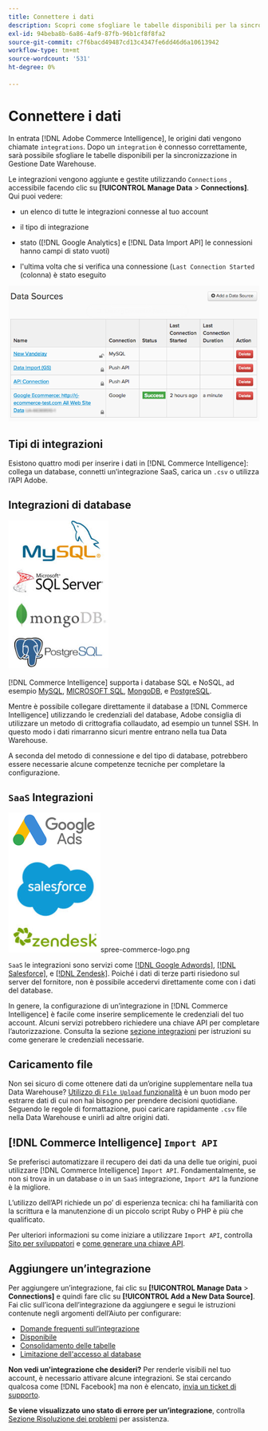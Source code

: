 ```yaml
---
title: Connettere i dati
description: Scopri come sfogliare le tabelle disponibili per la sincronizzazione in Data Warehouse Manager.
exl-id: 94beba8b-6a86-4af9-87fb-96b1cf8f8fa2
source-git-commit: c7f6bacd49487cd13c4347fe6dd46d6a10613942
workflow-type: tm+mt
source-wordcount: '531'
ht-degree: 0%

---
```


# Connettere i dati

In entrata [!DNL Adobe Commerce Intelligence], le origini dati vengono chiamate `integrations`. Dopo un `integration` è connesso correttamente, sarà possibile sfogliare le tabelle disponibili per la sincronizzazione in Gestione Date Warehouse.

Le integrazioni vengono aggiunte e gestite utilizzando `Connections` , accessibile facendo clic su **[!UICONTROL Manage Data** > **Connections]**. Qui puoi vedere:

* un elenco di tutte le integrazioni connesse al tuo account

* il tipo di integrazione

* stato ([!DNL Google Analytics] e [!DNL Data Import API] le connessioni hanno campi di stato vuoti)

* l&#39;ultima volta che si verifica una connessione (`Last Connection Started` (colonna) è stato eseguito

![Dati\_Sources\_Table.png](../../../assets/Data_Sources_Table.png)

## Tipi di integrazioni

Esistono quattro modi per inserire i dati in [!DNL Commerce Intelligence]: collega un database, connetti un’integrazione SaaS, carica un `.csv` o utilizza l’API Adobe.

## Integrazioni di database

![Database\_icons.jpg](../../../assets/Database_icons.jpg)

[!DNL Commerce Intelligence] supporta i database SQL e NoSQL, ad esempio [MySQL](../../importing-data/integrations/mysql-via-ssh-tunnel.md), [MICROSOFT SQL](../integrations/microsoft-sql-server.md), [MongoDB](../integrations/mongodb-via-ssh-tunnel.md), e [PostgreSQL](../integrations/postgresql.md).

Mentre è possibile collegare direttamente il database a [!DNL Commerce Intelligence] utilizzando le credenziali del database, Adobe consiglia di utilizzare un metodo di crittografia collaudato, ad esempio un tunnel SSH. In questo modo i dati rimarranno sicuri mentre entrano nella tua Data Warehouse.

A seconda del metodo di connessione e del tipo di database, potrebbero essere necessarie alcune competenze tecniche per completare la configurazione.

## `SaaS` Integrazioni

![](../../../assets/SaaS_icons.jpg)spree-commerce-logo.png

`SaaS` le integrazioni sono servizi come [[!DNL Google Adwords]](../integrations/google-adwords.md), [[!DNL Salesforce]](../integrations/salesforce.md), e [[!DNL Zendesk]](../integrations/zendesk.md). Poiché i dati di terze parti risiedono sul server del fornitore, non è possibile accedervi direttamente come con i dati del database.

In genere, la configurazione di un’integrazione in [!DNL Commerce Intelligence] è facile come inserire semplicemente le credenziali del tuo account. Alcuni servizi potrebbero richiedere una chiave API per completare l’autorizzazione. Consulta la sezione [sezione integrazioni](../integrations/integrations.md) per istruzioni su come generare le credenziali necessarie.

## Caricamento file

Non sei sicuro di come ottenere dati da un’origine supplementare nella tua Data Warehouse? [Utilizzo di `File Upload` funzionalità](../connecting-data/using-file-uploader.md) è un buon modo per estrarre dati di cui non hai bisogno per prendere decisioni quotidiane. Seguendo le regole di formattazione, puoi caricare rapidamente `.csv` file nella Data Warehouse e unirli ad altre origini dati.

## [!DNL Commerce Intelligence] `Import API`

Se preferisci automatizzare il recupero dei dati da una delle tue origini, puoi utilizzare [!DNL Commerce Intelligence] `Import API`. Fondamentalmente, se non si trova in un database o in un `SaaS` integrazione, `Import API` la funzione è la migliore.

L’utilizzo dell’API richiede un po’ di esperienza tecnica: chi ha familiarità con la scrittura e la manutenzione di un piccolo script Ruby o PHP è più che qualificato.

Per ulteriori informazioni su come iniziare a utilizzare `Import API`, controlla [Sito per sviluppatori](https://developer.adobe.com/commerce/services/reporting/) e [come generare una chiave API](https://developer.adobe.com/commerce/services/reporting/import-api/).

## Aggiungere un’integrazione

Per aggiungere un’integrazione, fai clic su **[!UICONTROL Manage Data** > **Connections]** e quindi fare clic su **[!UICONTROL Add a New Data Source]**. Fai clic sull’icona dell’integrazione da aggiungere e segui le istruzioni contenute negli argomenti dell’Aiuto per configurare:

* [Domande frequenti sull’integrazione](https://support.magento.com/hc/en-us/sections/360003161871-Integration-FAQ)
* [Disponibile ](../integrations/integrations.md)
* [Consolidamento delle tabelle](../../../best-practices/consolidating-your-tables.md)
* [Limitazione dell&#39;accesso al database](../../../administrator/account-management/restrict-db-access.md)

**Non vedi un&#39;integrazione che desideri?** Per renderle visibili nel tuo account, è necessario attivare alcune integrazioni. Se stai cercando qualcosa come [!DNL Facebook] ma non è elencato, [invia un ticket di supporto](https://experienceleague.adobe.com/docs/commerce-knowledge-base/kb/troubleshooting/miscellaneous/mbi-service-policies.html).

**Se viene visualizzato uno stato di errore per un’integrazione**, controlla [Sezione Risoluzione dei problemi](https://support.magento.com/hc/en-us/sections/360003078151) per assistenza.
